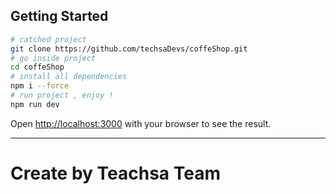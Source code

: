 ## Getting Started

```bash
# catched project
git clone https://github.com/techsaDevs/coffeShop.git
# go inside project
cd coffeShop
# install all dependencies
npm i --force
# run project , enjoy !
npm run dev
```

Open [http://localhost:3000](http://localhost:3000) with your browser to see the result.

---

# Create by Teachsa Team